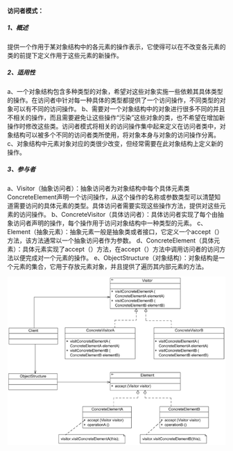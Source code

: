 #### **访问者模式：**

##### 1、概述

提供一个作用于某对象结构中的各元素的操作表示，它使得可以在不改变各元素的类的前提下定义作用于这些元素的新操作。

##### 2、适用性

a、一个对象结构包含多种类型的对象，希望对这些对象实施一些依赖其具体类型的操作。在访问者中针对每一种具体的类型都提供了一个访问操作，不同类型的对象可以有不同的访问操作。
b、需要对一个对象结构中的对象进行很多不同的并且不相关的操作，而且需要避免让这些操作“污染”这些对象的类，也不希望在增加新操作时修改这些类。访问者模式将相关的访问操作集中起来定义在访问者类中，对象结构可以被多个不同的访问者类所使用，将对象本身与对象的访问操作分离。
c、对象结构中元素对象对应的类很少改变，但经常需要在此对象结构上定义新的操作。

##### 3、参与者

a、Visitor（抽象访问者）：抽象访问者为对象结构中每个具体元素类ConcreteElement声明一个访问操作，从这个操作的名称或参数类型可以清楚知道需要访问的具体元素的类型。具体访问者需要实现这些操作方法，提供对这些元素的访问操作。
b、ConcreteVisitor（具体访问者）：具体访问者实现了每个由抽象访问者声明的操作，每个操作用于访问对象结构中一种类型的元素。
c、Element（抽象元素）：抽象元素一般是抽象类或者接口，它定义一个accept（）方法，该方法通常以一个抽象访问者作为参数。
d、ConcreteElement（具体元素）：具体元素实现了accept（）方法，在accept（）方法中调用访问者的访问方法以便完成对一个元素的操作。
e、ObjectStructure（对象结构）：对象结构是一个元素的集合，它用于存放元素对象，并且提供了遍历其内部元素的方法。

![](参与者.jpg)
